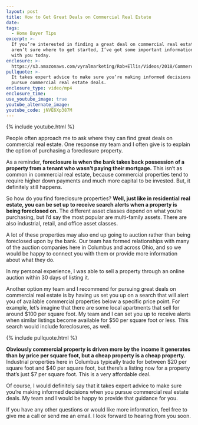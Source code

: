 ```yaml
---
layout: post
title: How to Get Great Deals on Commercial Real Estate
date:
tags:
  - Home Buyer Tips
excerpt: >-
  If you’re interested in finding a great deal on commercial real estate, but
  aren’t sure where to get started, I’ve got some important information to share
  with you today.
enclosure: >-
  https://s3.amazonaws.com/vyralmarketing/Rob+Ellis/Videos/2018/Commercial+Real+Estate+Foreclosures+-+Central+Ohio+Real+Estate+Agent.mp4
pullquote: >-
  It takes expert advice to make sure you’re making informed decisions when you
  pursue commercial real estate deals.
enclosure_type: video/mp4
enclosure_time:
use_youtube_image: true
youtube_alternate_image:
youtube_code: jNVE6Xp387M
---
```


{% include youtube.html %}

People often approach me to ask where they can find great deals on commercial real estate. One response my team and I often give is to explain the option of purchasing a foreclosure property.

As a reminder, **foreclosure is when the bank takes back possession of a property from a tenant who wasn’t paying their mortgage.** This isn’t as common in commercial real estate, because commercial properties tend to require higher down payments and much more capital to be invested. But, it definitely still happens.

So how do you find foreclosure properties? **Well, just like in residential real estate, you can be set up to receive search alerts when a property is being foreclosed on.** The different asset classes depend on what you’re purchasing, but I’d say the most popular are multi-family assets. There are also industrial, retail, and office asset classes.

A lot of these properties may also end up going to auction rather than being foreclosed upon by the bank. Our team has formed relationships with many of the auction companies here in Columbus and across Ohio, and so we would be happy to connect you with them or provide more information about what they do.

In my personal experience, I was able to sell a property through an online auction within 30 days of listing it.

Another option my team and I recommend for pursuing great deals on commercial real estate is by having us set you up on a search that will alert you of available commercial properties below a specific price point. For example, let’s imagine that there are some local apartments that sell for around $100 per square foot. My team and I can set you up to receive alerts when similar listings become available for $50 per square foot or less. This search would include foreclosures, as well.

{% include pullquote.html %}

**Obviously commercial property is driven more by the income it generates than by price per square foot, but a cheap property is a cheap property.** Industrial properties here in Columbus typically trade for between $20 per square foot and $40 per square foot, but there’s a listing now for a property that’s just $7 per square foot. This is a very affordable deal.

Of course, I would definitely say that it takes expert advice to make sure you’re making informed decisions when you pursue commercial real estate deals. My team and I would be happy to provide that guidance for you.

If you have any other questions or would like more information, feel free to give me a call or send me an email. I look forward to hearing from you soon.